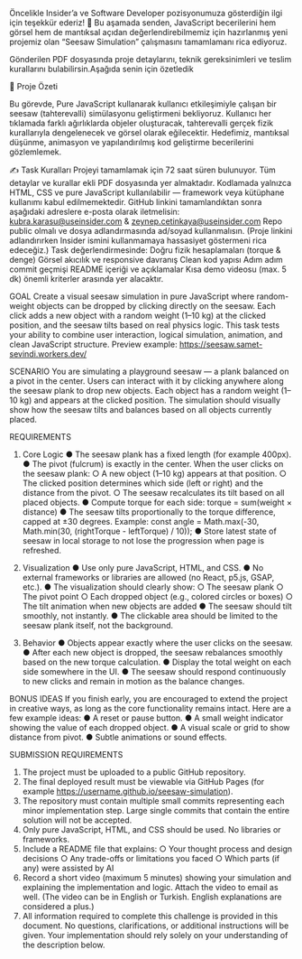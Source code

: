 Öncelikle Insider’a ve Software Developer pozisyonumuza gösterdiğin ilgi için teşekkür ederiz! :purple_heart: Bu aşamada senden, JavaScript becerilerini hem görsel hem de mantıksal açıdan değerlendirebilmemiz için hazırlanmış yeni projemiz olan “Seesaw Simulation” çalışmasını tamamlamanı rica ediyoruz.

Gönderilen PDF dosyasında proje detaylarını, teknik gereksinimleri ve teslim kurallarını bulabilirsin.Aşağıda senin için özetledik
 
:jigsaw: Proje Özeti

Bu görevde, Pure JavaScript kullanarak kullanıcı etkileşimiyle çalışan bir seesaw (tahterevalli) simülasyonu geliştirmeni bekliyoruz. Kullanıcı her tıklamada farklı ağırlıklarda objeler oluşturacak, tahterevalli gerçek fizik kurallarıyla dengelenecek ve görsel olarak eğilecektir. Hedefimiz, mantıksal düşünme, animasyon ve yapılandırılmış kod geliştirme becerilerini gözlemlemek.
 
✍️ Task Kuralları
Projeyi tamamlamak için 72 saat süren bulunuyor.
Tüm detaylar ve kurallar ekli PDF dosyasında yer almaktadır.
Kodlamada yalnızca HTML, CSS ve pure JavaScript kullanılabilir — framework veya kütüphane kullanımı kabul edilmemektedir.
GitHub linkini tamamlandıktan sonra aşağıdaki adreslere e-posta olarak iletmelisin: kubra.karasu@useinsider.com & zeynep.cetinkaya@useinsider.com
Repo public olmalı ve dosya adlandırmasında ad/soyad kullanmalısın. (Proje linkini adlandırırken Insider ismini kullanmamaya hassasiyet göstermeni rica edeceğiz.)
Task değerlendirmesinde:
Doğru fizik hesaplamaları (torque & denge)
Görsel akıcılık ve responsive davranış
Clean kod yapısı
Adım adım commit geçmişi
README içeriği ve açıklamalar
Kısa demo videosu (max. 5 dk)  önemli kriterler arasında yer alacaktır.

GOAL
Create a visual seesaw simulation in pure JavaScript where random-weight objects
can be dropped by clicking directly on the seesaw.
Each click adds a new object with a random weight (1–10 kg) at the clicked position,
and the seesaw tilts based on real physics logic.
This task tests your ability to combine user interaction, logical simulation, animation,
and clean JavaScript structure.
Preview example: https://seesaw.samet-sevindi.workers.dev/

SCENARIO
You are simulating a playground seesaw — a plank balanced on a pivot in the center.
Users can interact with it by clicking anywhere along the seesaw plank to drop new
objects.
Each object has a random weight (1–10 kg) and appears at the clicked position.
The simulation should visually show how the seesaw tilts and balances based on all
objects currently placed.

REQUIREMENTS
1. Core Logic
● The seesaw plank has a fixed length (for example 400px).
● The pivot (fulcrum) is exactly in the center.
When the user clicks on the seesaw plank:
○ A new object (1–10 kg) appears at that position.
○ The clicked position determines which side (left or right) and the
distance from the pivot.
○ The seesaw recalculates its tilt based on all placed objects.
● Compute torque for each side: torque = sum(weight × distance)
● The seesaw tilts proportionally to the torque difference, capped at ±30
degrees. Example:
const angle = Math.max(-30, Math.min(30, (rightTorque - leftTorque) / 10));
● Store latest state of seesaw in local storage to not lose the progression when
page is refreshed.

2. Visualization
● Use only pure JavaScript, HTML, and CSS.
● No external frameworks or libraries are allowed (no React, p5.js, GSAP, etc.).
● The visualization should clearly show:
○ The seesaw plank
○ The pivot point
○ Each dropped object (e.g., colored circles or boxes)
○ The tilt animation when new objects are added
● The seesaw should tilt smoothly, not instantly.
● The clickable area should be limited to the seesaw plank itself, not the
background.
3. Behavior
● Objects appear exactly where the user clicks on the seesaw.
● After each new object is dropped, the seesaw rebalances smoothly based on
the new torque calculation.
● Display the total weight on each side somewhere in the UI.
● The seesaw should respond continuously to new clicks and remain in motion
as the balance changes.


BONUS IDEAS
If you finish early, you are encouraged to extend the project in creative ways, as
long as the core functionality remains intact. Here are a few example ideas:
● A reset or pause button.
● A small weight indicator showing the value of each dropped object.
● A visual scale or grid to show distance from pivot.
● Subtle animations or sound effects.

SUBMISSION REQUIREMENTS
1. The project must be uploaded to a public GitHub repository.
2. The final deployed result must be viewable via GitHub Pages (for example
https://username.github.io/seesaw-simulation).
3. The repository must contain multiple small commits representing each minor
implementation step. Large single commits that contain the entire solution
will not be accepted.
4. Only pure JavaScript, HTML, and CSS should be used. No libraries or
frameworks.
5. Include a README file that explains:
○ Your thought process and design decisions
○ Any trade-offs or limitations you faced
○ Which parts (if any) were assisted by AI
6. Record a short video (maximum 5 minutes) showing your simulation and
explaining the implementation and logic. Attach the video to email as well.
(The video can be in English or Turkish. English explanations are considered a
plus.)
7. All information required to complete this challenge is provided in this
document. No questions, clarifications, or additional instructions will be
given. Your implementation should rely solely on your understanding of the
description below.